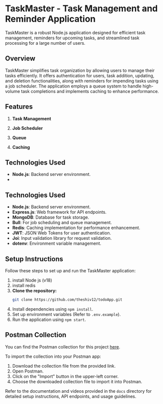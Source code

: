 # TaskMaster - Task Management and Reminder Application

TaskMaster is a robust Node.js application designed for efficient task management, reminders for upcoming tasks, and streamlined task processing for a large number of users.

## Overview

TaskMaster simplifies task organization by allowing users to manage their tasks efficiently. It offers authentication for users, task addition, updating, and deletion functionalities, along with reminders for impending tasks using a job scheduler. The application employs a queue system to handle high-volume task completions and implements caching to enhance performance.

## Features

1. **Task Management**

2. **Job Scheduler**

3. **Queue**
 
4. **Caching**

## Technologies Used

- **Node.js**: Backend server environment.
-

## Technologies Used

- **Node.js**: Backend server environment.
- **Express.js**: Web framework for API endpoints.
- **MongoDB**: Database for task storage.
- **Bull**: For job scheduling and queue management.
- **Redis**: Caching implementation for performance enhancement.
- **JWT**: JSON Web Tokens for user authentication.
- **Joi**: Input validation library for request validation.
- **dotenv**: Environment variable management.

## Setup Instructions

Follow these steps to set up and run the TaskMaster application:
1. install Node js (v18)
2. install redis 
3. **Clone the repository:**
   ```bash
   git clone https://github.com/theshiv12/todoApp.git
4. Install dependencies using `npm install`.
5. Set up environment variables (Refer to `.env.example`).
6. Run the application using `npm start`.

## Postman Collection

You can find the Postman collection for this project [here](https://api.postman.com/collections/26905660-64ae95b9-eb10-4148-902e-cc2ff3c95ed0?access_key=PMAT-01HJC04WDNFZN49P6MY53T9SQH).

To import the collection into your Postman app:
1. Download the collection file from the provided link.
2. Open Postman.
3. Click on the "Import" button in the upper-left corner.
4. Choose the downloaded collection file to import it into Postman.

Refer to the documentation and videos provided in the `docs` directory for detailed setup instructions, API endpoints, and usage guidelines.
